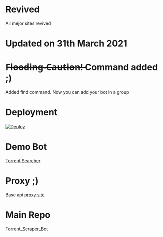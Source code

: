 # Revived
All mejor sites revived
# Updated on 31th March 2021 
# F̶l̶o̶o̶d̶i̶n̶g̶-̶C̶a̶u̶t̶i̶o̶n̶!̶ Command added ;)
Added find command. Now you can add your bot in a group
# Deployment
[![Deploy](https://www.herokucdn.com/deploy/button.svg)](https://dashboard.heroku.com/new?template=https://github.com/supunpriyashanka/Torrent-Searcher/tree/main)

# Demo Bot
[Torrent Searcher](http://t.me/Torrect_SercherBot)

# Proxy ;)
Base api [proxy site](https://zero.api-zero.workers.dev/)

# Main Repo
[Torrent_Scraper_Bot](https://github.com/thehamkercat/Torrent_Scraper_Bot/tree/master)
